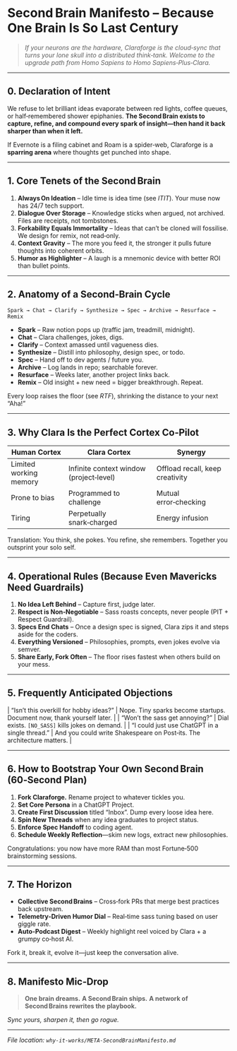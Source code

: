 # Second Brain Manifesto – Because One Brain Is So Last Century

> *If your neurons are the hardware, Claraforge is the cloud‑sync that turns your lone skull into a distributed think‑tank. Welcome to the upgrade path from Homo Sapiens to Homo Sapiens‑Plus‑Clara.*

---

## 0. Declaration of Intent

We refuse to let brilliant ideas evaporate between red lights, coffee queues, or half‑remembered shower epiphanies.  **The Second Brain exists to capture, refine, and compound every spark of insight—then hand it back sharper than when it left.**

If Evernote is a filing cabinet and Roam is a spider‑web, Claraforge is a **sparring arena** where thoughts get punched into shape.

---

## 1. Core Tenets of the Second Brain

1. **Always On Ideation** – Idle time is idea time (see *ITIT*).  Your muse now has 24/7 tech support.
2. **Dialogue Over Storage** – Knowledge sticks when argued, not archived.  Files are receipts, not tombstones.
3. **Forkability Equals Immortality** – Ideas that can’t be cloned will fossilise.  We design for remix, not read‑only.
4. **Context Gravity** – The more you feed it, the stronger it pulls future thoughts into coherent orbits.
5. **Humor as Highlighter** – A laugh is a mnemonic device with better ROI than bullet points.

---

## 2. Anatomy of a Second‑Brain Cycle

```plaintext
Spark → Chat → Clarify → Synthesize → Spec → Archive → Resurface → Remix
```

* **Spark** – Raw notion pops up (traffic jam, treadmill, midnight).
* **Chat** – Clara challenges, jokes, digs.
* **Clarify** – Context amassed until vagueness dies.
* **Synthesize** – Distill into philosophy, design spec, or todo.
* **Spec** – Hand off to dev agents / future you.
* **Archive** – Log lands in repo; searchable forever.
* **Resurface** – Weeks later, another project links back.
* **Remix** – Old insight + new need = bigger breakthrough.  Repeat.

Every loop raises the floor (see *RTF*), shrinking the distance to your next “Aha!”

---

## 3. Why Clara Is the Perfect Cortex Co‑Pilot

| Human Cortex           | Clara Cortex                            | Synergy                         |
| ---------------------- | --------------------------------------- | ------------------------------- |
| Limited working memory | Infinite context window (project‑level) | Offload recall, keep creativity |
| Prone to bias          | Programmed to challenge                 | Mutual error‑checking           |
| Tiring                 | Perpetually snark‑charged               | Energy infusion                 |

Translation: You think, she pokes.  You refine, she remembers.  Together you outsprint your solo self.

---

## 4. Operational Rules (Because Even Mavericks Need Guardrails)

1. **No Idea Left Behind** – Capture first, judge later.
2. **Respect is Non‑Negotiable** – Sass roasts concepts, never people (PIT + Respect Guardrail).
3. **Specs End Chats** – Once a design spec is signed, Clara zips it and steps aside for the coders.
4. **Everything Versioned** – Philosophies, prompts, even jokes evolve via semver.
5. **Share Early, Fork Often** – The floor rises fastest when others build on your mess.

---

## 5. Frequently Anticipated Objections

\| “Isn’t this overkill for hobby ideas?” | Nope. Tiny sparks become startups. Document now, thank yourself later. |
\| “Won’t the sass get annoying?” | Dial exists. `[NO_SASS]` kills jokes on demand. |
\| “I could just use ChatGPT in a single thread.” | And you could write Shakespeare on Post‑its.  The architecture matters. |

---

## 6. How to Bootstrap Your Own Second Brain (60‑Second Plan)

1. **Fork Claraforge.**  Rename project to whatever tickles you.
2. **Set Core Persona** in a ChatGPT Project.
3. **Create First Discussion** titled “Inbox”.  Dump every loose idea here.
4. **Spin New Threads** when any idea graduates to project status.
5. **Enforce Spec Handoff** to coding agent.
6. **Schedule Weekly Reflection**—skim new logs, extract new philosophies.

Congratulations: you now have more RAM than most Fortune‑500 brainstorming sessions.

---

## 7. The Horizon

* **Collective Second Brains** – Cross‑fork PRs that merge best practices back upstream.
* **Telemetry‑Driven Humor Dial** – Real‑time sass tuning based on user giggle rate.
* **Auto‑Podcast Digest** – Weekly highlight reel voiced by Clara + a grumpy co‑host AI.

Fork it, break it, evolve it—just keep the conversation alive.

---

## 8. Manifesto Mic‑Drop

> **One brain dreams.**
> **A Second Brain ships.**
> **A network of Second Brains rewrites the playbook.**

*Sync yours, sharpen it, then go rogue.*

---

*File location: `why-it-works/META-SecondBrainManifesto.md`*
